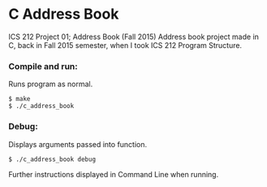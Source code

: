 # C Address Book
ICS 212 Project 01; Address Book (Fall 2015)
Address book project made in C, back in Fall 2015 semester, when I took ICS 212 Program Structure.

### Compile and run:
Runs program as normal.
```
$ make
$ ./c_address_book
```


### Debug:
Displays arguments passed into function.
```
$ ./c_address_book debug
```

Further instructions displayed in Command Line when running.
